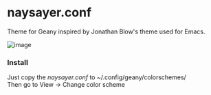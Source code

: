 # naysayer.conf

Theme for Geany inspired by Jonathan Blow's theme used for Emacs.

![image](https://imgur.com/jtLHajR.jpg)

### **Install**
Just copy the *naysayer.conf* to ~/.config/geany/colorschemes/ <br>
Then go to View -> Change color scheme
